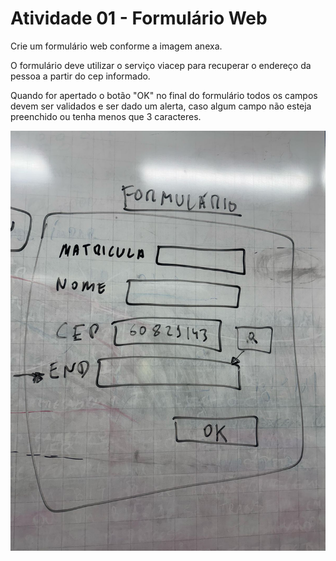 # Atividade 01 - Formulário Web

Crie um formulário web conforme a imagem anexa.

O formulário deve utilizar o serviço viacep para recuperar o endereço da pessoa a partir do cep informado.

Quando for apertado o botão "OK" no final do formulário todos os campos devem ser validados e ser dado um alerta, caso algum campo não esteja preenchido ou tenha menos que 3 caracteres.

<img src="atividade.jpeg">